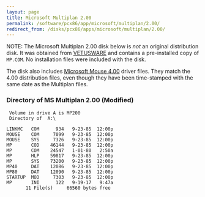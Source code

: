 ```yaml
---
layout: page
title: Microsoft Multiplan 2.00
permalink: /software/pcx86/app/microsoft/multiplan/2.00/
redirect_from: /disks/pcx86/apps/microsoft/multiplan/2.00/
---
```


NOTE: The Microsoft Multiplan 2.00 disk below is *not* an original distribution disk.  It was obtained from
[VETUSWARE](https://vetusware.com/download/Multiplan%202%20FR/?id=3417) and contains a pre-installed copy of
`MP.COM`.  No installation files were included with the disk.

The disk also includes [Microsoft Mouse 4.00](/disks/pcx86/tools/microsoft/mouse/4.00/) driver files.  They match
the 4.00 distribution files, even though they have been time-stamped with the same date as the Multiplan files.

### Directory of MS Multiplan 2.00 (Modified)

	 Volume in drive A is MP200      
	 Directory of  A:\

	LINKMC   COM      934   9-23-85  12:00p
	MOUSE    COM     7099   9-23-85  12:00p
	MOUSE    SYS     7326   9-23-85  12:00p
	MP       COD    46144   9-23-85  12:00p
	MP       COM    24547   1-01-80   2:50a
	MP       HLP    59817   9-23-85  12:00p
	MP       SYS    73200   9-23-85  12:00p
	MP40     DAT    12086   9-23-85  12:00p
	MP80     DAT    12090   9-23-85  12:00p
	STARTUP  MOD     7303   9-23-85  12:00p
	MP       INI      122   9-19-17   9:47a
	       11 File(s)     66560 bytes free
